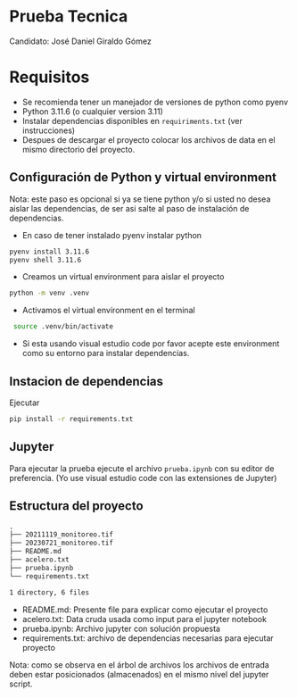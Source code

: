 # Prueba Tecnica

Candidato: José Daniel Giraldo Gómez

# Requisitos

- Se recomienda tener un manejador de versiones de python como pyenv
- Python 3.11.6 (o cualquier version 3.11)
- Instalar dependencias disponibles en `requiriments.txt` (ver instrucciones)
- Despues de descargar el proyecto colocar los archivos de data en el mismo 
  directorio del proyecto.

## Configuración de Python y virtual environment

Nota: este paso es opcional si ya se tiene python y/o si 
usted no desea aislar las dependencias, de ser asi salte
al paso de instalación de dependencias.

- En caso de tener instalado pyenv instalar python 

```bash
pyenv install 3.11.6
pyenv shell 3.11.6
```

- Creamos un virtual environment para aislar el proyecto

```bash
python -m venv .venv
```

- Activamos el virtual environment en el terminal 

```bash
 source .venv/bin/activate
```

- Si esta usando visual estudio code por favor acepte este environment
  como su entorno para instalar dependencias.

## Instacion de dependencias

Ejecutar

```bash
pip install -r requirements.txt
```

## Jupyter

Para ejecutar la prueba ejecute el archivo `prueba.ipynb` con su editor
de preferencia. (Yo use visual estudio code con las extensiones de Jupyter)

## Estructura del proyecto

```txt
.
├── 20211119_monitoreo.tif
├── 20230721_monitoreo.tif
├── README.md
├── acelero.txt
├── prueba.ipynb
└── requirements.txt

1 directory, 6 files
```

- README.md: Presente file para explicar como ejecutar el proyecto
- acelero.txt: Data cruda usada como input para el jupyter notebook
- prueba.ipynb: Archivo jupyter con solución propuesta
- requirements.txt: archivo de dependencias necesarias para ejecutar
  proyecto

Nota: como se observa en el árbol de archivos los archivos de entrada
deben estar posicionados (almacenados) en el mismo nivel del jupyter
script.